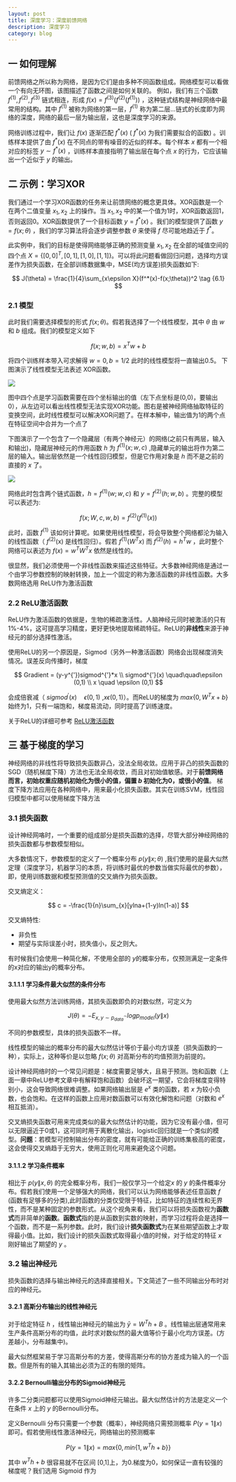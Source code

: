 ```yaml
---
layout: post
title: 深度学习：深度前馈网络
description: 深度学习
category: blog
---
```


## 一 如何理解

 前馈网络之所以称为网络，是因为它们是由多种不同函数组成。网络模型可以看做一个有向无环图，该图描述了函数之间是如何关联的。
 例如，我们有三个函数 $f^{(1)},f^{(2)},f^{(3)}$ 链式相连，形成 $f(x) =f^{(3)}(f^{(2)}(f^{(1)}))$ ，这种链式结构是神经网络中最常用的结构。其中 $f^{(1)}$ 被称为网络的第一层，$f^{(1)}$ 称为第二层...链式的长度即为网络的深度，网络的最后一层为输出层，这也是深度学习的来源。

 网络训练过程中，我们让 $f(x)$ 逐渐匹配 $f^*(x)$ ( $f^*(x)$ 为我们需要拟合的函数) 。训练样本提供了由  $f^*(x)$ 在不同点的带有噪音的近似的样本。每个样本 $x$ 都有一个相对应的标签 $y\sim f^*(x)$  ，训练样本直接指明了输出层在每个点 $x$ 的行为，它应该输出一个近似于 $y$ 的输出。

## 二 示例：学习XOR

  我们通过一个学习XOR函数的任务来让前馈网络的概念更具体。XOR函数是一个在两个二值变量 $x_1,x_2$ 上的操作。当 $x_1,x_2$ 中的某一个值为1时，XOR函数返回1，否则返回0。XOR函数提供了一个目标函数 $y=f^*(x)$ 。我们的模型提供了函数 $y=f(x;\theta)$ ，我们的学习算法将会逐步调整参数 $\theta$  来使得 $f$ 尽可能地趋近于 $f^*$。

  此实例中，我们的目标是使得网络能够正确的预测变量 $x_1,x_2$ 在全部的域值空间的四个点 $X=\{[0,0]^T,[0,1],[1,0],[1,1]\}$。可以将此问题看做回归问题，选择均方误差作为损失函数，在全部训练数据集中，MSE(均方误差)损失函数如下:

  $$
    J(\theta) = \frac{1}{4}\sum_{x\epsilon X}(f^*(x)-f(x;\theta))^2 \tag {6.1}
  $$

### 2.1 模型

  此时我们需要选择模型的形式 $f(x;\theta)$。假若我选择了一个线性模型，其中 $\theta$ 由 $w$ 和 $b$ 组成。我们的模型定义如下

   $$
     f(x;w,b) = x^Tw+b
   $$

将四个训练样本带入可求解得 $w=0,b=1/2$ 此时的线性模型将一直输出0.5。 下图演示了线性模型无法表述 XOR函数。

![](/images/blog/dnn1.png)

图中四个点是学习函数需要在四个坐标输出的值（左下点坐标是(0,0)，要输出0），从左边可以看出线性模型无法实现XOR功能。图右是被神经网络抽取特征的变换空间，此时线性模型可以解决XOR问题了。在样本解中，输出值为1的两个点在特征空间中合并为一个点了

下图演示了一个包含了一个隐藏层（有两个神经元）的网络(之前只有两层，输入和输出)，隐藏层神经元的作用函数 $h$ 为 $f^{(1)}(x;w,c)$ ,隐藏单元的输出将作为第二层的输入。输出层依然是一个线性回归模型，但是它作用对象是 $h$  而不是之前的直接的 $x$ 了。

![](/images/blog/dnn2.png)

网络此时包含两个链式函数，$h=f^{(1)}(w;w,c)$ 和 $y=f^{(2)}(h;w,b)$ 。完整的模型可以表述为:

$$
   f(x;W,c,w,b) =f^{(2)}(f^{(1)}(x))
$$

此时，函数 $f^{(1)}$ 该如何计算呢。如果使用线性模型，将会导致整个网络都沦为输入的线性函数（ $f^{(2)}$(x) 是线性回归）。假若 $f^{(1)}(W^Tx)$ 而 $f^{(2)}(h)=h^Tw$ ，此时整个网络可以表述为 $f(x)=w^TW^Tx$  依然是线性的。

很显然，我们必须使用一个非线性函数来描述这些特征。大多数神经网络是通过一个由学习参数控制的映射转换，加上一个固定的称为激活函数的非线性函数。大多数网络选用 ReLU作为激活函数

### 2.2 ReLU激活函数

 ReLU作为激活函数的依据是，生物的稀疏激活性。人脑神经元同时被激活的只有1%-4%，这可提高学习精度，更好更快地提取稀疏特征。ReLU的**非线性**来源于神经元的部分选择性激活。

 使用ReLU的另一个原因是，Sigmod（另外一种激活函数）网络会出现梯度消失情况。误差反向传播时，梯度

 $$
   Gradient = (y-y^{'})sigmod^{'}*x \\
   sigmod^{'}(x) \quad\quad\epsilon (0,1) \\
   x \quad \epsilon (0,1)
 $$

 会成倍衰减（ $sigmod^{'}(x) \quad\epsilon (0,1)$ ,$x\epsilon (0,1)$）。而ReLU的梯度为 $max\{0,W^Tx+b\}$ 始终为1，只有一端饱和，梯度易流动，同时提高了训练速度。

 关于ReLU的详细可参考 [ReLU激活函数](http://www.cnblogs.com/neopenx/p/4453161.html)

## 三 基于梯度的学习

 神经网络的非线性将导致损失函数非凸，没法全局收敛。应用于非凸的损失函数的SGD（随机梯度下降）方法也无法全局收敛，而且对初始值敏感。对于**前馈网络而言，初始权重应随机初始化为很小的值，偏置 $b$ 初始化为0，或很小的值**。 梯度下降方法应用在各种网络中，用来最小化损失函数。其实在训练SVM，线性回归模型中都可以使用梯度下降方法

### 3.1 损失函数

设计神经网咯时，一个重要的组成部分是损失函数的选择，尽管大部分神经网络的损失函数都与参数模型相似。

大多数情况下，参数模型的定义了一个概率分布 $p(y\|x;\theta)$ ,我们使用的是最大似然定理（深度学习，机器学习的本质，将训练时最优的参数当做实际最优的参数），即，使用训练数据和模型预测值的交叉熵作为损失函数。

交叉熵定义：

$$
  c = -\frac{1}{n}\sum_{x}[ylna+(1-y)ln(1-a)]
$$

交叉熵特性:

+ 非负性
+ 期望与实际误差小时，损失值小，反之则大。

有时候我们会使用一种简化解，不使用全部的 $y$的概率分布，仅预测满足一定条件的x对应的输出y的概率分布。

#### 3.1.1.1 学习条件最大似然的条件分布

 使用最大似然方法训练网络，其损失函数即负的对数似然，可定义为

$$
  J(\theta) = -E_{x,y\sim p^{\sim}_{data}}logp_{model}(y\|x)
$$

不同的参数模型，具体的损失函数不一样。

线性模型的输出的概率分布的最大似然估计等价于最小均方误差（损失函数的一种），实际上，这种等价是以忽略 $f(x;\theta)$ 对高斯分布的均值预测为前提的。

设计神经网络时的一个常见问题是：梯度需要足够大，且易于预测。饱和函数（上面一章中ReLU参考文章中有解释饱和函数）会破坏这一期望，它会将梯度变得特别小，这会导致网络很难调整。如果网络输出层是 $e^x$ 类的函数，若 $x$ 为较小负数，也会饱和。在这样的函数上应用对数函数可以有效化解饱和问题（对数和 $e^x$ 相互抵消）。

交叉熵损失函数可用来完成类似的最大似然估计的功能，因为它没有最小值，但可以无限逼近于0或1，这可同时用于离散化输出，logistic回归就是一个类似的模型。**问题**：若模型可控制输出分布的密度，就有可能给正确的训练集极高的密度，这会使得交叉熵趋于无穷大，使用正则化可用来避免这个问题。

#### 3.1.1.2 学习条件概率

相比于 $p(y\|x,\theta)$ 的完全概率分布，我们一般仅学习一个给定$x$ 的 $y$ 的条件概率分布。假若我们使用一个足够强大的网络，我们可以认为网络能够表述任意函数 $f$ (函数有足够多的分类),此时函数的分类仅受限于特征，比如特征的连续性和无界性，而不是某种固定的参数形式。从这个视角来看，我们可以将损失函数视为**函数式**而非简单的**函数**。**函数式**指的是从函数到实数的映射，而学习过程将会是选择一个函数，而不是一系列参数。此时，我们设计**损失函数式**为在某些期望函数上才取得最小值。比如，我们设计的损失函数式取得最小值的时候，对于给定的特征 $x$ 刚好输出了期望的 $y$ 。

### 3.2 输出神经元

 损失函数的选择与输出神经元的选择直接相关。下文简述了一些不同输出分布时对应的神经元。

#### 3.2.1 高斯分布输出的线性神经元

 对于给定特征 $h$ ，线性输出神经元的输出为 $\bar y =W^Th+B$ 。线性输出层通常用来生产条件高斯分布的均值，此时求对数似然的最大值等价于最小化均方误差。(方差越小，分布越集中)。

 最大似然框架易于学习高斯分布的方差，使得高斯分布的协方差成为输入的一个函数。但是所有的输入其输出必须为正的有限的矩阵。

 #### 3.2.2 Bernoulli输出分布的Sigmoid神经元

许多二分类问题都可以使用Sigmoid神经元输出。最大似然估计的方法是定义一个在条件 $x$ 上的 $y$ 的Bernoulli分布。

定义Bernoulli 分布只需要一个参数（概率），神经网络只需预测概率 $P(y=1\|x)$ 即可。假若使用线性激活神经元，网络输出的预测概率

$$
  P(y=1\|x) =max \lbrace 0,min\lbrace 1,w^Th+b\rbrace \rbrace
$$

其中 $w^Th+b$ 很容易就不在区间 [0,1]上，为0.梯度为0，如何保证一直有较强的梯度呢？我们选用 Sigmoid 作为
